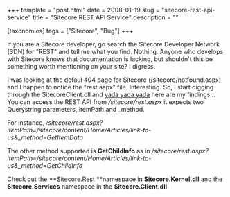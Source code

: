 +++
template = "post.html"
date = 2008-01-19
slug = "sitecore-rest-api-service"
title = "Sitecore REST API Service"
description = ""

[taxonomies]
tags = ["Sitecore", "Bug"]
+++

If you are a Sitecore developer, go search the Sitecore Developer Network (SDN) for "REST" and tell me what you find. Nothing. Anyone who develops with Sitecore knows that documentation is lacking, but shouldn't this be something worth mentioning on your site? I digress.

<!-- more -->

I was looking at the defaul 404 page for Sitecore (/sitecore/notfound.aspx) and I happen to notice the "rest.aspx" file. Interesting. So, I start digging through the SitecoreClient.dll and [yada yada yada](http://en.wikipedia.org/wiki/Seinfeld) here are my findings... You can access the REST API from */sitecore/rest.aspx* it expects two Querystring parameters, itemPath and _method.

For instance, */sitecore/rest.aspx?itemPath=/sitecore/content/Home/Articles/link-to-us&_method=GetItemData*

The other method supported is **GetChildInfo** as in */sitecore/rest.aspx?itemPath=/sitecore/content/Home/Articles/link-to-us&_method=GetChildInfo*

Check out the **Sitecore.Rest **namespace in **Sitecore.Kernel.dll** and the **Sitecore.Services** namespace in the **Sitecore.Client.dll**
